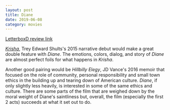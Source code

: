 ```yaml
---
layout: post
title: Diane
date: 2019-06-08
category: movies
---
```

 
[LetterboxD review link](https://letterboxd.com/samarthbhaskar/film/diane-2018/)

<em><a href="https://letterboxd.com/samarthbhaskar/film/krisha-2015/">Krisha</a></em>, Trey Edward Shults's 2015 narrative debut would make a great double feature with <em>Diane</em>. The emotions, colors, dialog, and story of <em>Diane</em> are almost perfect foils for what happens in <em>Krisha</em>. 

Another good pairing would be <em>Hillbilly Elegy</em>, JD Vance's 2016 memoir that focused on the role of community, personal responsibility and small town ethics in the building up and tearing down of American culture. <em>Diane</em>, if only slightly less heavily, is interested in some of the same ethics and culture. There are some parts of the film that are weighed down by the moral weight of Diane's saintliness but, overall, the film (especially the first 2 acts) succeeds at what it set out to do. 